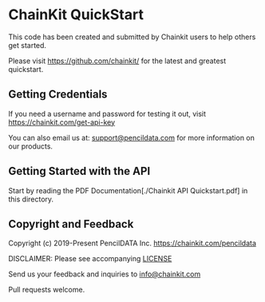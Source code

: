 # ChainKit QuickStart

This code has been created and submitted by Chainkit users to help others get started.

Please visit https://github.com/chainkit/ for the latest and greatest quickstart.

## Getting Credentials

If you need a username and password for testing it out, visit
https://chainkit.com/get-api-key 

You can also email us at: support@pencildata.com for more information
on our products.

## Getting Started with the API

Start by reading the PDF Documentation[./Chainkit API Quickstart.pdf] in this directory.

## Copyright and Feedback

Copyright (c) 2019-Present PencilDATA Inc. <https://chainkit.com/pencildata>

DISCLAIMER: Please see accompanying [LICENSE](./LICENSE)

Send us your feedback and inquiries to info@chainkit.com

Pull requests welcome.
